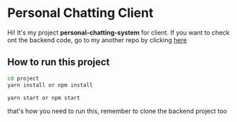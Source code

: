# Personal Chatting Client

Hi! It's my project **personal-chatting-system** for client. If you want to check ont the backend code, go to my another repo by clicking [here]("https://gitlab.com/3ee-/personal-chat-server")

## How to run this project

```bash
cd project
yarn install or npm install

yarn start or npm start
```

that's how you need to run this, remember to clone the backend project too
